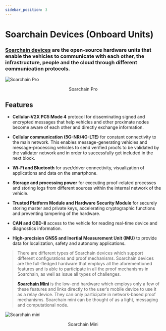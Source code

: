 ```yaml
---
sidebar_position: 3
---
```


# Soarchain Devices (Onboard Units)


### [Soarchain devices](https://www.soarchain.com/devices)  are the open-source hardware units that enable the vehicles to communicate with each other, the infrastructure, people and the cloud through different communication protocols.

![Soarchain Pro](/img/soar9_v2.927.png)
<p align="center">
Soarchain Pro 
</p>


## Features

- **Cellular-V2X PC5 Mode 4** protocol for disseminating signed and encrypted messages that help vehicles and other proximate nodes become aware of each other and directly exchange information.


- **Cellular communication (5G-NR/4G-LTE)** for constant connectivity to the main network. This enables message-generating vehicles and message-processing vehicles to send verified proofs to be validated by the validator network and in order to successfully get included in the next block.


- **Wi-Fi and Bluetooth** for user/driver connectivity, visualization of applications and data on the smartphone.

- **Storage and processing power** for executing proof-related processes and storing logs from different sources within the internal network of the vehicle.

- **Trusted Platform Module and Hardware Security Module** for securely storing master and private keys, accelerating cryptographic functions and preventing tampering of the hardware.

- **CAN and OBD-II** access to the vehicle for reading real-time device and diagnostics information.

- **High-precision GNSS and Inertial Measurement Unit (IMU)** to provide data for localization, safety and autonomy applications.


> There are different types of Soarchain devices which support different configurations and proof mechanisms. Soarchain devices are the full-fledged hardware that employs all the aforementioned features and is able to participate in all the proof mechanisms in Soarchain, as well as issue all types of challenges.
>
> **[Soarchain Mini](https://www.soarchain.com/soarchain-mini)** is the low-end hardware which employs only a few of these features and links directly to the user’s mobile device to use it as a relay device. They can only participate in network-based proof mechanisms. Soarchain mini can be thought of as a light, messaging and computational node.


![Soarchain mini](/img/mini_render_1.jpeg)

<p align="center">
Soarchain Mini
</p>
